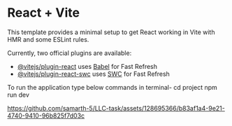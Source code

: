 # React + Vite

This template provides a minimal setup to get React working in Vite with HMR and some ESLint rules.

Currently, two official plugins are available:

- [@vitejs/plugin-react](https://github.com/vitejs/vite-plugin-react/blob/main/packages/plugin-react/README.md) uses [Babel](https://babeljs.io/) for Fast Refresh
- [@vitejs/plugin-react-swc](https://github.com/vitejs/vite-plugin-react-swc) uses [SWC](https://swc.rs/) for Fast Refresh


To run the application type below commands in terminal- 
cd project 
npm run dev



https://github.com/samarth-5/LLC-task/assets/128695366/b83af1a4-9e21-4740-9410-96b825f7d03c

